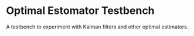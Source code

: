 # Optimal Estomator Testbench
 A testbench to experiment with Kalman filters and other optimal estimators.
